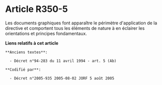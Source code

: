 # Article R350-5

Les documents graphiques font apparaître le périmètre d'application de la directive et comportent tous les éléments de nature
à en éclairer les orientations et principes fondamentaux.

**Liens relatifs à cet article**

	**Anciens textes**:

	  - Décret n°94-283 du 11 avril 1994 - art. 5 (Ab)

	**Codifié par**:

	  - Décret n°2005-935 2005-08-02 JORF 5 août 2005
